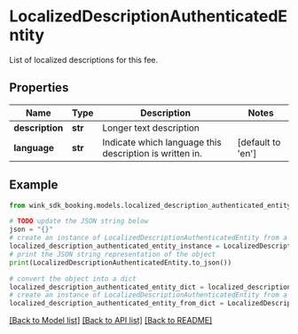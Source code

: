 # LocalizedDescriptionAuthenticatedEntity

List of localized descriptions for this fee.

## Properties

Name | Type | Description | Notes
------------ | ------------- | ------------- | -------------
**description** | **str** | Longer text description | 
**language** | **str** | Indicate which language this description is written in. | [default to 'en']

## Example

```python
from wink_sdk_booking.models.localized_description_authenticated_entity import LocalizedDescriptionAuthenticatedEntity

# TODO update the JSON string below
json = "{}"
# create an instance of LocalizedDescriptionAuthenticatedEntity from a JSON string
localized_description_authenticated_entity_instance = LocalizedDescriptionAuthenticatedEntity.from_json(json)
# print the JSON string representation of the object
print(LocalizedDescriptionAuthenticatedEntity.to_json())

# convert the object into a dict
localized_description_authenticated_entity_dict = localized_description_authenticated_entity_instance.to_dict()
# create an instance of LocalizedDescriptionAuthenticatedEntity from a dict
localized_description_authenticated_entity_from_dict = LocalizedDescriptionAuthenticatedEntity.from_dict(localized_description_authenticated_entity_dict)
```
[[Back to Model list]](../README.md#documentation-for-models) [[Back to API list]](../README.md#documentation-for-api-endpoints) [[Back to README]](../README.md)



